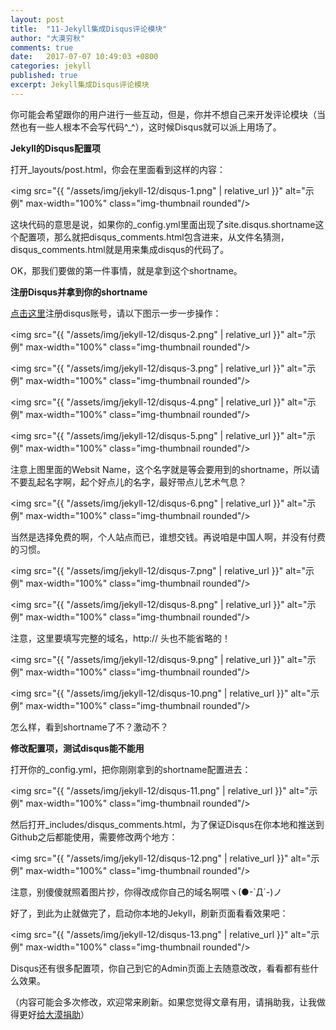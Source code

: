 ```yaml
---
layout: post
title:  "11-Jekyll集成Disqus评论模块"
author: "大漠穷秋"
comments: true
date:   2017-07-07 10:49:03 +0800
categories: jekyll
published: true
excerpt: Jekyll集成Disqus评论模块
---
```


你可能会希望跟你的用户进行一些互动，但是，你并不想自己来开发评论模块（当然也有一些人根本不会写代码^_^），这时候Disqus就可以派上用场了。

**Jekyll的Disqus配置项**

打开_layouts/post.html，你会在里面看到这样的内容：

<img src="{{ "/assets/img/jekyll-12/disqus-1.png" | relative_url }}" alt="示例" max-width="100%" class="img-thumbnail rounded"/>

这块代码的意思是说，如果你的_config.yml里面出现了site.disqus.shortname这个配置项，那么就把disqus_comments.html包含进来，从文件名猜测，disqus_comments.html就是用来集成disqus的代码了。

OK，那我们要做的第一件事情，就是拿到这个shortname。

**注册Disqus并拿到你的shortname**

<a href="https://disqus.com/" target="_blank">点击这里</a>注册disqus账号，请以下图示一步一步操作：

<img src="{{ "/assets/img/jekyll-12/disqus-2.png" | relative_url }}" alt="示例" max-width="100%" class="img-thumbnail rounded"/>

<img src="{{ "/assets/img/jekyll-12/disqus-3.png" | relative_url }}" alt="示例" max-width="100%" class="img-thumbnail rounded"/>

<img src="{{ "/assets/img/jekyll-12/disqus-4.png" | relative_url }}" alt="示例" max-width="100%" class="img-thumbnail rounded"/>

<img src="{{ "/assets/img/jekyll-12/disqus-5.png" | relative_url }}" alt="示例" max-width="100%" class="img-thumbnail rounded"/>

注意上图里面的Websit Name，这个名字就是等会要用到的shortname，所以请不要乱起名字啊，起个好点儿的名字，最好带点儿艺术气息？

<img src="{{ "/assets/img/jekyll-12/disqus-6.png" | relative_url }}" alt="示例" max-width="100%" class="img-thumbnail rounded"/>

当然是选择免费的啊，个人站点而已，谁想交钱。再说咱是中国人啊，并没有付费的习惯。

<img src="{{ "/assets/img/jekyll-12/disqus-7.png" | relative_url }}" alt="示例" max-width="100%" class="img-thumbnail rounded"/>

<img src="{{ "/assets/img/jekyll-12/disqus-8.png" | relative_url }}" alt="示例" max-width="100%" class="img-thumbnail rounded"/>

注意，这里要填写完整的域名，http:// 头也不能省略的！

<img src="{{ "/assets/img/jekyll-12/disqus-9.png" | relative_url }}" alt="示例" max-width="100%" class="img-thumbnail rounded"/>

<img src="{{ "/assets/img/jekyll-12/disqus-10.png" | relative_url }}" alt="示例" max-width="100%" class="img-thumbnail rounded"/>

怎么样，看到shortname了不？激动不？

**修改配置项，测试disqus能不能用**

打开你的_config.yml，把你刚刚拿到的shortname配置进去：

<img src="{{ "/assets/img/jekyll-12/disqus-11.png" | relative_url }}" alt="示例" max-width="100%" class="img-thumbnail rounded"/>

然后打开_includes/disqus_comments.html，为了保证Disqus在你本地和推送到Github之后都能使用，需要修改两个地方：

<img src="{{ "/assets/img/jekyll-12/disqus-12.png" | relative_url }}" alt="示例" max-width="100%" class="img-thumbnail rounded"/>

注意，别傻傻就照着图片抄，你得改成你自己的域名啊喂ヽ(●-`Д´-)ノ

好了，到此为止就做完了，启动你本地的Jekyll，刷新页面看看效果吧：

<img src="{{ "/assets/img/jekyll-12/disqus-13.png" | relative_url }}" alt="示例" max-width="100%" class="img-thumbnail rounded"/>

Disqus还有很多配置项，你自己到它的Admin页面上去随意改改，看看都有些什么效果。

（内容可能会多次修改，欢迎常来刷新。如果您觉得文章有用，请捐助我，让我做得更好<a href="http://damoqiongqiu.github.io/donate/index.html">给大漠捐助</a>）